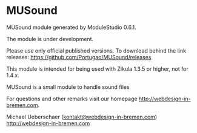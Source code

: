 MUSound
===========================

MUSound module generated by ModuleStudio 0.6.1.

The module is under development.

Please use only official published versions.
To download behind the link releases: https://github.com/Portugao/MUSound/releases

This module is intended for being used with Zikula 1.3.5 or higher, not for 1.4.x.

MUSound is a small module to handle sound files

For questions and other remarks visit our homepage http://webdesign-in-bremen.com.

Michael Ueberschaer (kontakt@webdesign-in-bremen.com)
http://webdesign-in-bremen.com

